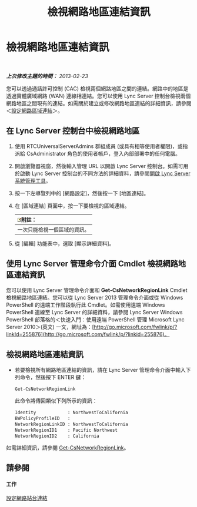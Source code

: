 ﻿---
title: 檢視網路地區連結資訊
TOCTitle: 檢視網路地區連結資訊
ms:assetid: 7b6b2ea2-83d8-4376-afb2-70e5d2cf6444
ms:mtpsurl: https://technet.microsoft.com/zh-tw/library/JJ688102(v=OCS.15)
ms:contentKeyID: 49890128
ms.date: 08/10/2015
mtps_version: v=OCS.15
ms.translationtype: HT
---

# 檢視網路地區連結資訊

 

_**上次修改主題的時間：** 2013-02-23_

您可以透過通話許可控制 (CAC) 檢視兩個網路地區之間的連結。網路中的地區是透過實體廣域網路 (WAN) 連線相連結。您可以使用 Lync Server 控制台檢視兩個網路地區之間現有的連結。如需關於建立或修改網路地區連結的詳細資訊，請參閱＜[設定網路區域連結](lync-server-2013-configuring-network-region-links.md)＞。

## 在 Lync Server 控制台中檢視網路地區

1.  使用 RTCUniversalServerAdmins 群組成員 (或具有相等使用者權限)，或指派給 CsAdministrator 角色的使用者帳戶，登入內部部署中的任何電腦。

2.  開啟瀏覽器視窗，然後輸入管理 URL 以開啟 Lync Server 控制台。如需可用於啟動 Lync Server 控制台的不同方法的詳細資料，請參閱[開啟 Lync Server 系統管理工具](lync-server-2013-open-lync-server-administrative-tools.md)。

3.  按一下左導覽列中的 \[網路設定\]，然後按一下 \[地區連結\]。

4.  在 \[區域連結\] 頁面中，按一下要檢視的區域連結。
    
    <table>
    <thead>
    <tr class="header">
    <th><img src="images/Gg398811.note(OCS.15).gif" title="note" alt="note" />附註：</th>
    </tr>
    </thead>
    <tbody>
    <tr class="odd">
    <td>一次只能檢視一個區域的資訊。</td>
    </tr>
    </tbody>
    </table>


5.  從 \[編輯\] 功能表中，選取 \[顯示詳細資料\]。

## 使用 Lync Server 管理命令介面 Cmdlet 檢視網路地區連結資訊

您可以使用 Lync Server 管理命令介面和 **Get-CsNetworkRegionLink** Cmdlet 檢視網路地區連結。您可以從 Lync Server 2013 管理命令介面或從 Windows PowerShell 的遠端工作階段執行此 Cmdlet。如需使用遠端 Windows PowerShell 連線至 Lync Server 的詳細資料，請參閱 Lync Server Windows PowerShell 部落格的＜快速入門：使用遠端 PowerShell 管理 Microsoft Lync Server 2010＞(英文) 一文，網址為：[http://go.microsoft.com/fwlink/p/?linkId=255876](http://go.microsoft.com/fwlink/p/?linkid=255876)。

## 檢視網路地區連結資訊

  - 若要檢視所有網路地區連結的資訊，請在 Lync Server 管理命令介面中輸入下列命令，然後按下 ENTER 鍵：
    
        Get-CsNetworkRegionLink
    
    此命令將傳回類似下列所示的資訊：
    
        Identity            : NorthwestToCalifornia
        BWPolicyProfileID   :
        NetworkRegionLinkID : NorthwestToCalifornia
        NetworkRegionID1    : Pacific Northwest
        NetworkRegionID2    : California

如需詳細資訊，請參閱 [Get-CsNetworkRegionLink](get-csnetworkregionlink.md)。

## 請參閱

#### 工作

[設定網路站台連結](lync-server-2013-configuring-network-site-links.md)

